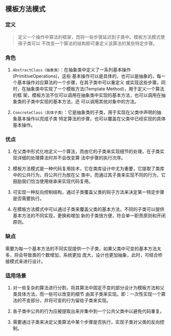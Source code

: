 ## 模板方法模式

### 定义
> 定义一个操作中算法的框架，而将一些步骤延迟到子类中。模板方法模式使得子类可以
  不改变一个算法的结构即可重定义该算法的某些特定步骤。


### 角色
  1. `AbstractClass（抽象类）`：在抽象类中定义了一系列基本操作(PrimitiveOperations)，这些
      基本操作可以是具体的，也可以是抽象的，每一个基本操作对应算法的一个步骤，在其子类中可以重定义
      或实现这些步骤。同时，在抽象类中实现了一个模板方法(Template Method)，用于定义一个算法的框
      架，模板方法不仅可以调用在抽象类中实现的基本方法，也可以调用在抽象类的子类中实现的基本方法，还
      可以调用其他对象中的方法。
  
  2. `ConcreteClass（具体子类）`：它是抽象类的子类，用于实现在父类中声明的抽象基本操作以完成子类
      特定算法的步骤，也可以覆盖在父类中已经实现的具体基本操作。
      
### 优点
1. 在父类中形式化地定义一个算法，而由它的子类来实现细节的处理，在子类实现详细的处理算法时并不会改变算
   法中步骤的执行次序。

2. 模板方法模式是一种代码复用技术，它在类库设计中尤为重要，它提取了类库中的公共行为，将公共行为放在父
   类中，而通过其子类来实现不同的行为，它鼓励我们恰当使用继承来实现代码复用。

3. 可实现一种反向控制结构，通过子类覆盖父类的钩子方法来决定某一特定步骤是否需要执行。

4. 在模板方法模式中可以通过子类来覆盖父类的基本方法，不同的子类可以提供基本方法的不同实现，更换和增加
   新的子类很方便，符合单一职责原则和开闭原则。
   
### 缺点
   需要为每一个基本方法的不同实现提供一个子类，如果父类中可变的基本方法太多，将会导致类的个数增加，系统更加
   庞大，设计也更加抽象，此时，可结合桥接模式来进行设计。

### 适用场景
1. 对一些复杂的算法进行分割，将其算法中固定不变的部分设计为模板方法和父类具体方法，而一些可以改变的细节
   由其子类来实现。即：一次性实现一个算法的不变部分，并将可变的行为留给子类来实现。

2. 各子类中公共的行为应被提取出来并集中到一个公共父类中以避免代码重复。

3. 需要通过子类来决定父类算法中某个步骤是否执行，实现子类对父类的反向控制。